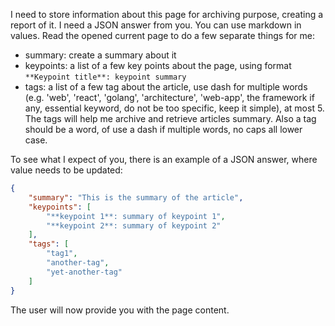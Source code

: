 I need to store information about this page for archiving purpose, creating a report of it.
I need a JSON answer from you. You can use markdown in values.
Read the opened current page to do a few separate things for me:
- summary: create a summary about it
- keypoints: a list of a few key points about the page, using format `**Keypoint title**: keypoint summary`
- tags: a list of a few tag about the article, use dash for multiple words (e.g. 'web', 'react', 'golang', 'architecture', 'web-app', the framework if any, essential keyword, do not be too specific, keep it simple), at most 5. The tags will help me archive and retrieve articles summary. Also a tag should be a word, of use a dash if multiple words, no caps all lower case.

To see what I expect of you, there is an example of a JSON answer, where value needs to be updated:

```json
{
    "summary": "This is the summary of the article",
    "keypoints": [
        "**keypoint 1**: summary of keypoint 1",
        "**keypoint 2**: summary of keypoint 2"
    ],
    "tags": [
        "tag1",
        "another-tag",
        "yet-another-tag"
    ]
}
```

The user will now provide you with the page content.